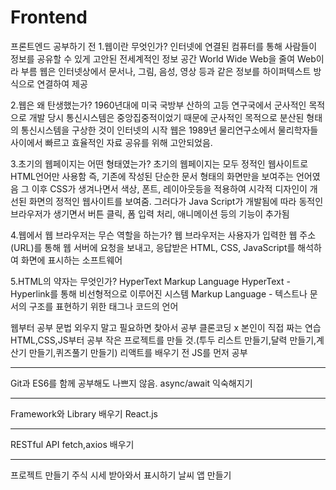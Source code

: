# Frontend
프론트엔드 공부하기 전
1.웹이란 무엇인가?
인터넷에 연결된 컴퓨터를 통해 사람들이 정보를 공유할 수 있게 고안된 전세계적인 정보 공간
World Wide Web을 줄여 Web이라 부름
웹은 인터넷상에서 문서나, 그림, 음성, 영상 등과 같은 정보를 하이퍼텍스트 방식으로 연결하여 제공

2.웹은 왜 탄생했는가?
1960년대에 미국 국방부 산하의 고등 연구국에서 군사적인 목적으로 개발
당시 통신시스템은 중앙집중적이었기 때문에 군사적인 목적으로 분산된 형태의 통신시스템을 구상한 것이 인터넷의 시작
웹은 1989년 물리연구소에서 물리학자들 사이에서 빠르고 효율적인 자료 공유를 위해 고안되었음.

3.초기의 웹페이지는 어떤 형태였는가?
초기의 웹페이지는 모두 정적인 웹사이트로 HTML언어만 사용함 즉, 기존에 작성된 단순한 문서 형태의 화면만을 보여주는 언어였음
그 이후 CSS가 생겨나면서 색상, 폰트, 레이아웃등을 적용하여 시각적 디자인이 개선된 화면의 정적인 웹사이트를 보여줌.
그러다가 Java Script가 개발됨에 따라 동적인 브라우저가 생기면서 버튼 클릭, 폼 입력 처리, 애니메이션 등의 기능이 추가됨

4.웹에서 웹 브라우저는 무슨 역할을 하는가?
웹 브라우저는 사용자가 입력한 웹 주소(URL)를 통해 웹 서버에 요청을 보내고, 응답받은 HTML, CSS, JavaScript를 해석하여 화면에 표시하는 소프트웨어

5.HTML의 약자는 무엇인가?
HyperText Markup Language 
HyperText - Hyperlink를 통해 비선형적으로 이루어진 시스템
Markup Language - 텍스트나 문서의 구조를 표현하기 위한 태그나 코드의 언어

웹부터 공부
문법 외우지 말고 필요하면 찾아서 공부
클론코딩 x 본인이 직접 짜는 연습
HTML,CSS,JS부터 공부
작은 프로젝트를 만들  것.(투두 리스트 만들기,달력 만들기,계산기 만들기,퀴즈풀기 만들기)
리액트를 배우기 전 JS를 먼저 공부

-----------------------------------------
Git과 ES6를 함께 공부해도 나쁘지 않음.
async/await 익숙해지기

-----------------------------------------
Framework와 Library 배우기
React.js

-----------------------------------------
RESTful API
fetch,axios 배우기

-----------------------------------------
프로젝트 만들기
주식 시세 받아와서 표시하기
날씨 앱 만들기
